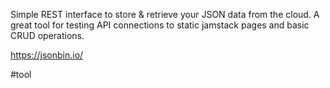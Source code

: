 Simple REST interface to store & retrieve your JSON data from the cloud. A great tool for testing API connections to static jamstack pages and basic CRUD operations.

https://jsonbin.io/

#tool 